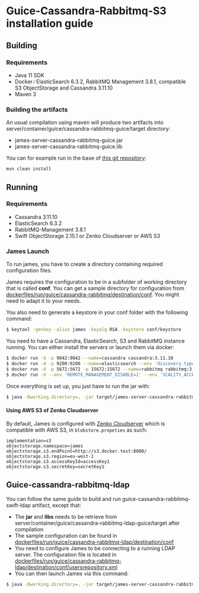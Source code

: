 # Guice-Cassandra-Rabbitmq-S3 installation guide

## Building

### Requirements

 - Java 11 SDK
 - Docker ∕ ElasticSearch 6.3.2, RabbitMQ Management 3.8.1, compatible S3 ObjectStorage and Cassandra 3.11.10
 - Maven 3

### Building the artifacts

An usual compilation using maven will produce two artifacts into server/container/guice/cassandra-rabbitmq-guice/target directory:

 * james-server-cassandra-rabbitmq-guice.jar
 * james-server-cassandra-rabbitmq-guice.lib

You can for example run in the base of [this git repository](https://github.com/apache/james-project):

```
mvn clean install
```

## Running

### Requirements

 * Cassandra 3.11.10
 * ElasticSearch 6.3.2
 * RabbitMQ-Management 3.8.1
 * Swift ObjectStorage 2.15.1 or Zenko Cloudserver or AWS S3

### James Launch

To run james, you have to create a directory containing required configuration files.

James requires the configuration to be in a subfolder of working directory that is called **conf**. You can get a sample
directory for configuration from
[dockerfiles/run/guice/cassandra-rabbitmq/destination/conf](https://github.com/apache/james-project/tree/master/dockerfiles/run/guice/cassandra-rabbitmq/destination/conf). You might need to adapt it to your needs.

You also need to generate a keystore in your conf folder with the following command:

```bash
$ keytool -genkey -alias james -keyalg RSA -keystore conf/keystore
```

You need to have a Cassandra, ElasticSearch, S3 and RabbitMQ instance running. You can either install the servers or launch them via docker:

```bash
$ docker run -d -p 9042:9042 --name=cassandra cassandra:3.11.10
$ docker run -d -p 9200:9200 --name=elasticsearch --env 'discovery.type=single-node' docker.elastic.co/elasticsearch/elasticsearch:6.3.2
$ docker run -d -p 5672:5672 -p 15672:15672 --name=rabbitmq rabbitmq:3.8.1-management
$ docker run -d --env 'REMOTE_MANAGEMENT_DISABLE=1' --env 'SCALITY_ACCESS_KEY_ID=accessKey1' --env 'SCALITY_SECRET_ACCESS_KEY=secretKey1' --name=s3 zenko/cloudserver:8.2.6
```

Once everything is set up, you just have to run the jar with:

```bash
$ java -Dworking.directory=. -jar target/james-server-cassandra-rabbitmq-guice.jar
```

#### Using AWS S3 of Zenko Cloudserver
By default, James is configured with [Zenko Cloudserver](https://hub.docker.com/r/zenko/cloudserver) which is compatible with AWS S3, in `blobstore.propeties` as such:

```
implementation=s3
objectstorage.namespace=james
objectstorage.s3.endPoint=http://s3.docker.test:8000/
objectstorage.s3.region=eu-west-1
objectstorage.s3.accessKeyId=accessKey1
objectstorage.s3.secretKey=secretKey1
```

## Guice-cassandra-rabbitmq-ldap

You can follow the same guide to build and run guice-cassandra-rabbitmq-swift-ldap artifact, except that:
 - The **jar** and **libs** needs to be retrieve from server/container/guice/cassandra-rabbitmq-ldap-guice/target after compilation
 - The sample configuration can be found in [dockerfiles/run/guice/cassandra-rabbitmq-ldap/destination/conf](https://github.com/apache/james-project/tree/master/dockerfiles/run/guice/cassandra-rabbitmq-ldap/destination/conf)
 - You need to configure James to be connecting to a running LDAP server. The configuration file is located in [dockerfiles/run/guice/cassandra-rabbitmq-ldap/destination/conf/usersrepository.xml](https://github.com/apache/james-project/tree/master/dockerfiles/run/guice/cassandra-rabbitmq-ldap/destination/conf/usersrepository.xml)
 - You can then launch James via this command:

```bash
$ java -Dworking.directory=. -jar target/james-server-cassandra-rabbitmq-ldap-guice.jar
```
